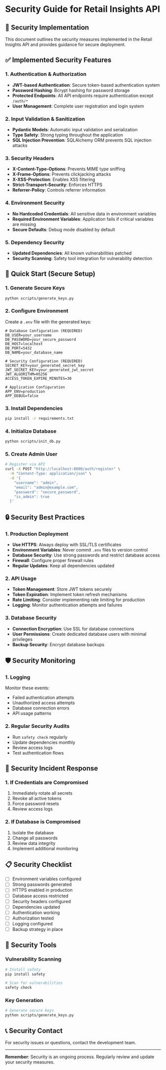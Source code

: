 # Security Guide for Retail Insights API

## 🔐 Security Implementation

This document outlines the security measures implemented in the Retail Insights API and provides guidance for secure deployment.

## ✅ Implemented Security Features

### 1. Authentication & Authorization

- **JWT-based Authentication**: Secure token-based authentication system
- **Password Hashing**: Bcrypt hashing for password storage
- **Protected Endpoints**: All API endpoints require authentication except `/auth/*`
- **User Management**: Complete user registration and login system

### 2. Input Validation & Sanitization

- **Pydantic Models**: Automatic input validation and serialization
- **Type Safety**: Strong typing throughout the application
- **SQL Injection Prevention**: SQLAlchemy ORM prevents SQL injection attacks

### 3. Security Headers

- **X-Content-Type-Options**: Prevents MIME type sniffing
- **X-Frame-Options**: Prevents clickjacking attacks
- **X-XSS-Protection**: Enables XSS filtering
- **Strict-Transport-Security**: Enforces HTTPS
- **Referrer-Policy**: Controls referrer information

### 4. Environment Security

- **No Hardcoded Credentials**: All sensitive data in environment variables
- **Required Environment Variables**: Application fails if critical variables are missing
- **Secure Defaults**: Debug mode disabled by default

### 5. Dependency Security

- **Updated Dependencies**: All known vulnerabilities patched
- **Security Scanning**: Safety tool integration for vulnerability detection

## 🚀 Quick Start (Secure Setup)

### 1. Generate Secure Keys

```bash
python scripts/generate_keys.py
```

### 2. Configure Environment

Create a `.env` file with the generated keys:

```env
# Database Configuration (REQUIRED)
DB_USER=your_username
DB_PASSWORD=your_secure_password
DB_HOST=localhost
DB_PORT=5432
DB_NAME=your_database_name

# Security Configuration (REQUIRED)
SECRET_KEY=your_generated_secret_key
JWT_SECRET_KEY=your_generated_jwt_secret
JWT_ALGORITHM=HS256
ACCESS_TOKEN_EXPIRE_MINUTES=30

# Application Configuration
APP_ENV=production
APP_DEBUG=false
```

### 3. Install Dependencies

```bash
pip install -r requirements.txt
```

### 4. Initialize Database

```bash
python scripts/init_db.py
```

### 5. Create Admin User

```bash
# Register via API
curl -X POST "http://localhost:8000/auth/register" \
  -H "Content-Type: application/json" \
  -d '{
    "username": "admin",
    "email": "admin@example.com",
    "password": "secure_password",
    "is_admin": true
  }'
```

## 🔒 Security Best Practices

### 1. Production Deployment

- **Use HTTPS**: Always deploy with SSL/TLS certificates
- **Environment Variables**: Never commit `.env` files to version control
- **Database Security**: Use strong passwords and restrict database access
- **Firewall**: Configure proper firewall rules
- **Regular Updates**: Keep all dependencies updated

### 2. API Usage

- **Token Management**: Store JWT tokens securely
- **Token Expiration**: Implement token refresh mechanisms
- **Rate Limiting**: Consider implementing rate limiting for production
- **Logging**: Monitor authentication attempts and failures

### 3. Database Security

- **Connection Encryption**: Use SSL for database connections
- **User Permissions**: Create dedicated database users with minimal privileges
- **Backup Security**: Encrypt database backups

## 🛡️ Security Monitoring

### 1. Logging

Monitor these events:

- Failed authentication attempts
- Unauthorized access attempts
- Database connection errors
- API usage patterns

### 2. Regular Security Audits

- Run `safety check` regularly
- Update dependencies monthly
- Review access logs
- Test authentication flows

## 🚨 Security Incident Response

### 1. If Credentials are Compromised

1. Immediately rotate all secrets
2. Revoke all active tokens
3. Force password resets
4. Review access logs

### 2. If Database is Compromised

1. Isolate the database
2. Change all passwords
3. Review data integrity
4. Implement additional monitoring

## 📋 Security Checklist

- [ ] Environment variables configured
- [ ] Strong passwords generated
- [ ] HTTPS enabled in production
- [ ] Database access restricted
- [ ] Security headers configured
- [ ] Dependencies updated
- [ ] Authentication working
- [ ] Authorization tested
- [ ] Logging configured
- [ ] Backup strategy in place

## 🔧 Security Tools

### Vulnerability Scanning

```bash
# Install safety
pip install safety

# Scan for vulnerabilities
safety check
```

### Key Generation

```bash
# Generate secure keys
python scripts/generate_keys.py
```

## 📞 Security Contact

For security issues or questions, contact the development team.

---

**Remember**: Security is an ongoing process. Regularly review and update your security measures.
